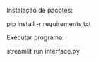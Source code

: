 Instalação de pacotes:

pip install -r requirements.txt


Executar programa:

streamlit run interface.py